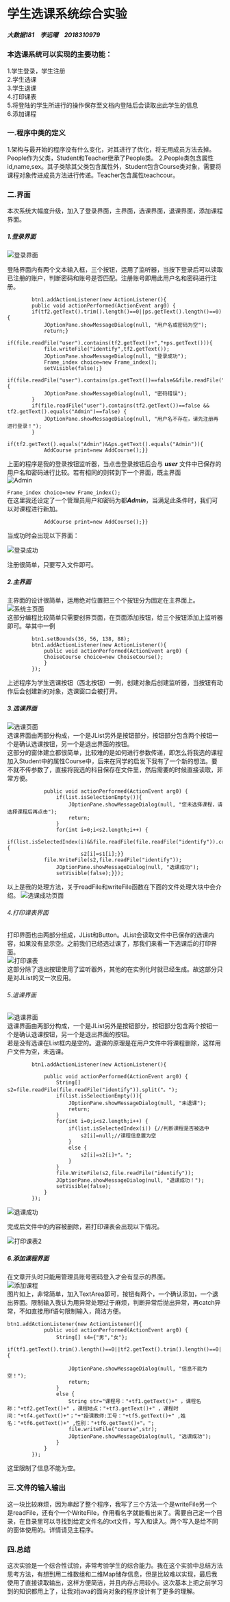 # 学生选课系统综合实验

##### 大数据181&emsp;李远曜&emsp;2018310979  



### 本选课系统可以实现的主要功能：  
1.学生登录，学生注册  
2.学生选课  
3.学生退课  
4.打印课表  
5.将登陆的学生所进行的操作保存至文档内登陆后会读取出此学生的信息  
6.添加课程



### 一.程序中类的定义  
1.架构与最开始的程序没有什么变化，对其进行了优化，将无用成员方法去掉。People作为父类，Student和Teacher继承了People类。
2.People类包含属性id,name,sex。其子类除其父类包含属性外，Student包含Course类对象，需要将课程对象传进成员方法进行传递。Teacher包含属性teachcour。  



### 二.界面
本次系统大幅度升级，加入了登录界面，主界面，选课界面，退课界面，添加课程界面。  



##### 1.登录界面  

![登录界面](https://github.com/liyuanyao27/Choise_Lesson_System_Finally_Demo/blob/master/%E5%BE%AE%E4%BF%A1%E6%88%AA%E5%9B%BE_20191208213636.png?raw=true)  


登陆界面内有两个文本输入框，三个按钮，运用了监听器，当按下登录后可以读取已注册的账户，判断密码和账号是否匹配。注册账号即用此用户名和密码进行注册。  
```				
		btn1.addActionListener(new ActionListener(){
		public void actionPerformed(ActionEvent arg0) {
		if(tf2.getText().trim().length()==0||ps.getText().length()==0){
			JOptionPane.showMessageDialog(null, "用户名或密码为空");
			return;}
		if(file.readFile("user").contains(tf2.getText()+","+ps.getText())){
			file.writeFile("identify",tf2.getText());
			JOptionPane.showMessageDialog(null, "登录成功");
			Frame_index choice=new Frame_index();
			setVisible(false);}
		if(file.readFile("user").contains(ps.getText())==false&&file.readFile("user").contains(tf2.getText())) {
			JOptionPane.showMessageDialog(null, "密码错误");
		}
		if(file.readFile("user").contains(tf2.getText())==false && tf2.getText().equals("Admin")==false) {
			JOptionPane.showMessageDialog(null, "用户名不存在，请先注册再进行登录！");
		}
		if(tf2.getText().equals("Admin")&&ps.getText().equals("Admin")){
			AddCourse print=new AddCourse();}}
```
上面的程序是我的登录按钮监听器，当点击登录按钮后会与 ***user*** 文件中已保存的用户名和密码进行比较。若有相同的则转到下一个界面，既主界面  
![Admin](https://github.com/liyuanyao27/Choise_Lesson_System_Finally_Demo/blob/master/%E5%BE%AE%E4%BF%A1%E6%88%AA%E5%9B%BE_20191208212259.png?raw=true)  

`Frame_index choice=new Frame_index();`  
在这里我还设定了一个管理员用户和密码为都***Admin***，当满足此条件时，我们可以对课程进行新加。  
```		if(tf2.getText().equals("Admin")&&ps.getText().equals("Admin")){
			AddCourse print=new AddCourse();}}
```  

当成功时会出现以下界面：  

![登录成功](https://github.com/liyuanyao27/Choise_Lesson_System_Finally_Demo/blob/master/%E5%BE%AE%E4%BF%A1%E6%88%AA%E5%9B%BE_20191208212818.png?raw=true "登陆成功")  


注册很简单，只要写入文件即可。  





##### 2.主界面
主界面的设计很简单，运用绝对位置把三个个按钮分为固定在主界面上。  
![系统主页面](https://github.com/liyuanyao27/xuankezongheshiyan/blob/master/%E5%BE%AE%E4%BF%A1%E6%88%AA%E5%9B%BE_20191208095922.png?raw=true)  
这部分编程比较简单只需要创界页面，在页面添加按钮，给三个按钮添加上监听器即可。举其中一例  
```		JButton btn1=new JButton("学生选课");
		btn1.setBounds(36, 56, 138, 88);
		btn1.addActionListener(new ActionListener(){
			public void actionPerformed(ActionEvent arg0) {
			ChoiseCourse choice=new ChoiseCourse();
			}
		});
```  
上述程序为学生选课按钮（西北按钮）一例，创建对象后创建监听器，当按钮有动作后会创建新的对象，选课窗口会被打开。  



##### 3.选课界面  
![选课页面](https://github.com/liyuanyao27/Choise_Lesson_System_Finally_Demo/blob/master/%E5%BE%AE%E4%BF%A1%E6%88%AA%E5%9B%BE_20191208212844.png?raw=true)  
选课界面由两部分构成，一个是JList另外是按钮部分，按钮部分包含两个按钮一个是确认选课按钮，另一个是退出界面的按钮。  
这部分的窗体建立都很简单，比较难的是如何进行参数传递，即怎么将我选的课程加入Student中的属性Course中，后来在同学的启发下我有了一个新的想法。要不就不传参数了，直接将我选的科目保存在文件里，然后需要的时候直接读取，非常方便。
```		btn1.addActionListener(new ActionListener(){
			public void actionPerformed(ActionEvent arg0) {
				if(list.isSelectionEmpty()){
					JOptionPane.showMessageDialog(null, "您未选择课程，请选择课程后再点击");
					return;
				}
				for(int i=0;i<s2.length;i++) {
                if(list.isSelectedIndex(i)&&file.readFile(file.readFile("identify")).contains(s1[i])==false) {
						s2[i]=s1[i];}}
			file.WriteFile(s2,file.readFile("identify"));
				JOptionPane.showMessageDialog(null, "选课成功");
				setVisible(false);}});
```
以上是我的处理方法，关于readFile和writeFile函数在下面的文件处理大块中会介绍。
![选课成功页面](https://github.com/liyuanyao27/xuankezongheshiyan/blob/master/%E5%BE%AE%E4%BF%A1%E6%88%AA%E5%9B%BE_20191208100023.png?raw=true)  

###### 4.打印课表界面  
打印界面也由两部分组成，JList和Button。JList会读取文件中已保存的选课内容，如果没有显示空。之前我们已经选过课了，那我们来看一下选课后的打印界面。  
![打印课表](https://github.com/liyuanyao27/xuankezongheshiyan/blob/master/%E5%BE%AE%E4%BF%A1%E6%88%AA%E5%9B%BE_20191208100041.png?raw=true)  
这部分除了退出按钮使用了监听器外，其他的在实例化时就已经生成。故这部分只是对JList的又一次应用。  


###### 5.退课界面  
![退课界面](https://github.com/liyuanyao27/xuankezongheshiyan/blob/master/%E5%BE%AE%E4%BF%A1%E6%88%AA%E5%9B%BE_20191208100623.png?raw=true)  
退课界面由两部分构成，一个是JList另外是按钮部分，按钮部分包含两个按钮一个是确认退课按钮，另一个是退出界面的按钮。  
若是没有选课在List框内是空的。退课的原理是在用户文件中将课程删除，这样用户文件为空，未选课。  
```
		btn1.addActionListener(new ActionListener(){
		
			public void actionPerformed(ActionEvent arg0) {
				String[] s2=file.readFile(file.readFile("identify")).split("。");
				if(list.isSelectionEmpty()){
					JOptionPane.showMessageDialog(null, "未退课");
					return;
				}
				for(int i=0;i<s2.length;i++) {
					if(list.isSelectedIndex(i)) {//判断课程是否被选中
						s2[i]=null;//课程信息置为空
					}
					else {
						s2[i]=s2[i]+"。";
					}
				}
				file.WriteFile(s2,file.readFile("identify"));
				JOptionPane.showMessageDialog(null, "退课成功！");
				setVisible(false);
			}
		});

```  

![退课成功](https://github.com/liyuanyao27/xuankezongheshiyan/blob/master/%E5%BE%AE%E4%BF%A1%E6%88%AA%E5%9B%BE_20191208100716.png?raw=true)  


完成后文件中的内容被删除，若打印课表会出现以下情况。  

![打印课表2](https://github.com/liyuanyao27/xuankezongheshiyan/blob/master/%E5%BE%AE%E4%BF%A1%E6%88%AA%E5%9B%BE_20191208100812.png?raw=true)

##### 6.添加课程界面  
在文章开头时只能用管理员账号密码登入才会有显示的界面。  
![添加课程](https://github.com/liyuanyao27/Choise_Lesson_System_Finally_Demo/blob/master/%E5%BE%AE%E4%BF%A1%E6%88%AA%E5%9B%BE_20191208214131.png?raw=true)  
图片如上，非常简单，加入TextArea即可，按钮有两个，一个确认添加，一个退出界面。限制输入我认为用异常处理过于麻烦，判断异常后抛出异常，再catch异常，不如直接用if语句限制输入，简洁方便。
```
btn1.addActionListener(new ActionListener(){
			public void actionPerformed(ActionEvent arg0) {
				String[] s4={"男","女"};
				if(tf1.getText().trim().length()==0||tf2.getText().trim().length()==0||tf3.getText().trim().length()==0||tf4.getText().trim().length()==0||tf5.getText().trim().length()==0||tf6.getText().trim().length()==0||tf6.getText().trim().length()==0) {

					JOptionPane.showMessageDialog(null, "信息不能为空！");
					return;
				}
				else {
					String str="课程号："+tf1.getText()+" ，课程名称："+tf2.getText()+" ，课程地点："+tf3.getText()+" ，课程时间："+tf4.getText()+"；"+"授课教师:工号："+tf5.getText()+" ,姓名："+tf6.getText()+" ,性别："+tf6.getText()+"。";
					file.writeFile("course",str);
					JOptionPane.showMessageDialog(null, "选课成功");
				}
			}
		});
```  
这里限制了信息不能为空。  

### 三.文件的输入输出  
这一块比较麻烦，因为串起了整个程序，我写了三个方法一个是writeFile另一个是readFile，还有个一个WriteFile，作用看名字就能看出来了。需要自己定一个目录，在目录里可以寻找到给定文件名的txt文件，写入和读入。两个写入是给不同的窗体使用的。详情请见主程序。  




### 四.总结  
这次实验是一个综合性试验，非常考验学生的综合能力。我在这个实验中总结方法思考方法，有想到用二维数组和二维Map储存信息，但是比较难以实现，最后我使用了直接读取输出，这样方便简洁，并且内存占用较小。这次基本上把之前学习到的知识都用上了，让我对java的面向对象的程序设计有了更多的理解。
